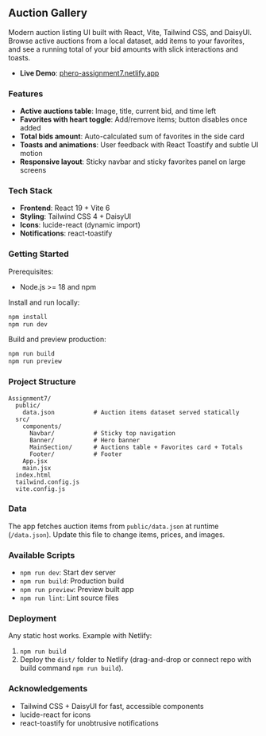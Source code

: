 ## Auction Gallery

Modern auction listing UI built with React, Vite, Tailwind CSS, and DaisyUI. Browse active auctions from a local dataset, add items to your favorites, and see a running total of your bid amounts with slick interactions and toasts.

- **Live Demo**: [phero-assignment7.netlify.app](https://phero-assignment7.netlify.app/)

### Features
- **Active auctions table**: Image, title, current bid, and time left
- **Favorites with heart toggle**: Add/remove items; button disables once added
- **Total bids amount**: Auto-calculated sum of favorites in the side card
- **Toasts and animations**: User feedback with React Toastify and subtle UI motion
- **Responsive layout**: Sticky navbar and sticky favorites panel on large screens

### Tech Stack
- **Frontend**: React 19 + Vite 6
- **Styling**: Tailwind CSS 4 + DaisyUI
- **Icons**: lucide-react (dynamic import)
- **Notifications**: react-toastify

### Getting Started
Prerequisites:
- Node.js >= 18 and npm

Install and run locally:

```bash
npm install
npm run dev
```

Build and preview production:

```bash
npm run build
npm run preview
```

### Project Structure
```text
Assignment7/
  public/
    data.json           # Auction items dataset served statically
  src/
    components/
      Navbar/           # Sticky top navigation
      Banner/           # Hero banner
      MainSection/      # Auctions table + Favorites card + Totals
      Footer/           # Footer
    App.jsx
    main.jsx
  index.html
  tailwind.config.js
  vite.config.js
```

### Data
The app fetches auction items from `public/data.json` at runtime (`/data.json`). Update this file to change items, prices, and images.

### Available Scripts
- `npm run dev`: Start dev server
- `npm run build`: Production build
- `npm run preview`: Preview built app
- `npm run lint`: Lint source files

### Deployment
Any static host works. Example with Netlify:
1) `npm run build`
2) Deploy the `dist/` folder to Netlify (drag-and-drop or connect repo with build command `npm run build`).

### Acknowledgements
- Tailwind CSS + DaisyUI for fast, accessible components
- lucide-react for icons
- react-toastify for unobtrusive notifications


